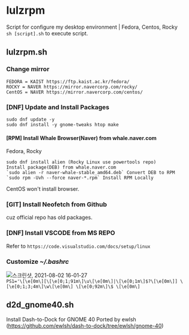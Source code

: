 # lulzrpm
Script for configure my desktop environment | Fedora, Centos, Rocky   
`sh [script].sh` to execute script.

## **lulzrpm.sh**
### Change **mirror**
```
FEDORA = KAIST https://ftp.kaist.ac.kr/fedora/
ROCKY = NAVER https://mirror.navercorp.com/rocky/
CentOS = NAVER https://mirror.navercorp.com/centos/
```

### **[DNF]** Update and Install Packages
`sudo dnf update -y`   
`sudo dnf install -y gnome-tweaks htop make`   

#### **[RPM]** Install Whale Browser(Naver) from whale.naver.com
Fedora, Rocky  
```
sudo dnf install alien (Rocky Linux use powertools repo)
Install package(DEB) from whale.naver.com   
`sudo alien -r naver-whale-stable_amd64.deb` Convert DEB to RPM    
`sudo rpm -Uvh --force naver-*.rpm` Install RPM Locally
```
CentOS won't install browser.    

### **[GIT]** Install Neofetch from Github
cuz official repo has old packages.   

### **[DNF]** Install VSCODE from MS REPO
Refer to `https://code.visualstudio.com/docs/setup/linux`    

### Customize *~/.bashrc*
![스크린샷, 2021-08-02 16-01-27](https://user-images.githubusercontent.com/42508318/127818048-d229e0d1-b36c-4eb1-bc64-30028421384b.png)    
`PS1='\[\e[0m\][\[\e[0;1;91m\]\u\[\e[0m\]|\[\e[0;1m\]$?\[\e[0m\]] \[\e[0;1;3;4m\]\w\[\e[0m\] \[\e[0;92m\]\$ \[\e[0m\]`    

## **d2d_gnome40.sh**
Install Dash-to-Dock for GNOME 40
Ported by ewlsh (https://github.com/ewlsh/dash-to-dock/tree/ewlsh/gnome-40)
